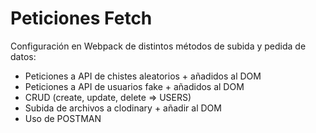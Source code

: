 # Peticiones Fetch
Configuración en Webpack de distintos métodos de subida y pedida de datos:

- Peticiones a API de chistes aleatorios + añadidos al DOM
- Peticiones a API de usuarios fake + añadidos al DOM
- CRUD (create, update, delete => USERS)
- Subida de archivos a clodinary + añadir al DOM
- Uso de POSTMAN
